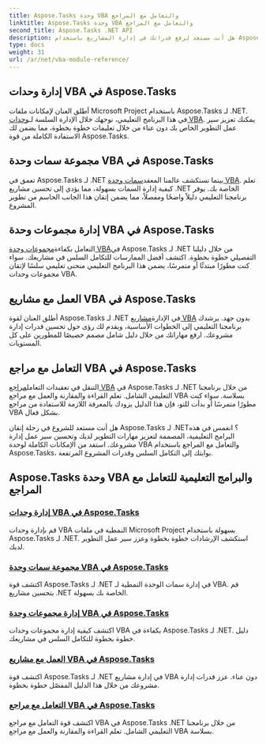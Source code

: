```yaml
---
title: Aspose.Tasks وحدة VBA والتعامل مع المراجع
linktitle: Aspose.Tasks وحدة VBA والتعامل مع المراجع
second_title: Aspose.Tasks .NET API
description: هل أنت مستعد لرفع قدراتك في إدارة المشاريع باستخدام Aspose.Tasks .NET؟ تعمق في برامجنا التعليمية الشاملة لوحدة VBA والتعامل مع المراجع.
type: docs
weight: 31
url: /ar/net/vba-module-reference/
---
```


## إدارة وحدات VBA في Aspose.Tasks

 أطلق العنان لإمكانات ملفات Microsoft Project باستخدام Aspose.Tasks لـ .NET. في هذا البرنامج التعليمي، نوجهك خلال الإدارة السلسة لـ[وحدات VBA](./managing-vba-modules/). يمكنك تعزيز سير عمل التطوير الخاص بك دون عناء من خلال تعليمات خطوة بخطوة، مما يضمن لك الاستفادة الكاملة من قوة Aspose.Tasks.

## مجموعة سمات وحدة VBA في Aspose.Tasks

 تعمق في Aspose.Tasks لـ .NET بينما نستكشف عالمنا المعقد[سمات وحدة VBA](./vba-module-attribute-collection/). تعلم كيفية إدارة السمات بسهولة، مما يؤدي إلى تحسين مشاريع .NET الخاصة بك. يوفر برنامجنا التعليمي دليلاً واضحًا ومفصلاً، مما يضمن إتقان هذا الجانب الحاسم من تطوير المشروع.

## إدارة مجموعات وحدة VBA في Aspose.Tasks

 التعامل بكفاءة[مجموعات وحدة VBA](./vba-module-collections/)في Aspose.Tasks لـ .NET من خلال دليلنا التفصيلي خطوة بخطوة. اكتشف أفضل الممارسات للتكامل السلس في مشاريعك. سواء كنت مطورًا مبتدئًا أو متمرسًا، يضمن هذا البرنامج التعليمي منحنى تعليمي سلسًا لإتقان مجموعات وحدات VBA.

## العمل مع مشاريع VBA في Aspose.Tasks

 أطلق العنان لقوة Aspose.Tasks لـ .NET في الإدارة[مشاريع VBA](./vba-projects/) بدون جهد. يرشدك برنامجنا التعليمي إلى الخطوات الأساسية، ويقدم لك رؤى حول تحسين قدرات إدارة مشروعك. ارفع مهاراتك من خلال دليل شامل مصمم خصيصًا للمطورين على كل المستويات.

## التعامل مع مراجع VBA في Aspose.Tasks

 التنقل في تعقيدات التعامل[مراجع VBA](./vba-references/) في Aspose.Tasks لـ .NET من خلال برنامجنا التعليمي الشامل. تعلم القراءة والمقارنة والعمل مع مراجع VBA بسلاسة. سواء كنت مطورًا متمرسًا أو بدأت للتو، فإن هذا الدليل يزودك بالمعرفة اللازمة للاستفادة من مراجع VBA بشكل فعال.

هل أنت مستعد للشروع في رحلة إتقان Aspose.Tasks لـ .NET؟ انغمس في هذه البرامج التعليمية، المصممة لتعزيز مهارات التطوير لديك وتحسين سير عمل إدارة مشروعك. استفد من الإمكانات الكاملة لوحدة VBA والتعامل مع المراجع باستخدام Aspose.Tasks، بوابتك إلى التكامل السلس وقدرات المشروع المرتفعة.
## Aspose.Tasks وحدة VBA والبرامج التعليمية للتعامل مع المراجع
### [إدارة وحدات VBA في Aspose.Tasks](./managing-vba-modules/)
قم بإدارة وحدات VBA النمطية في ملفات Microsoft Project بسهولة باستخدام Aspose.Tasks لـ .NET. استكشف الإرشادات خطوة بخطوة وعزز سير عمل التطوير لديك.
### [مجموعة سمات وحدة VBA في Aspose.Tasks](./vba-module-attribute-collection/)
اكتشف قوة Aspose.Tasks لـ .NET في إدارة سمات الوحدة النمطية لـ VBA. قم بتحسين مشاريع .NET الخاصة بك بسهولة.
### [إدارة مجموعات وحدة VBA في Aspose.Tasks](./vba-module-collections/)
اكتشف كيفية إدارة مجموعات وحدات VBA بكفاءة في Aspose.Tasks لـ .NET. دليل خطوة بخطوة للتكامل السلس في مشاريعك.
### [العمل مع مشاريع VBA في Aspose.Tasks](./vba-projects/)
اكتشف قوة Aspose.Tasks لـ .NET في إدارة مشاريع VBA دون عناء. عزز قدرات إدارة مشروعك من خلال هذا الدليل المفصّل خطوة بخطوة.
### [التعامل مع مراجع VBA في Aspose.Tasks](./vba-references/)
اكتشف قوة التعامل مع مراجع VBA في Aspose.Tasks .NET من خلال برنامجنا التعليمي الشامل. تعلم القراءة والمقارنة والعمل مع مراجع VBA بسلاسة.
